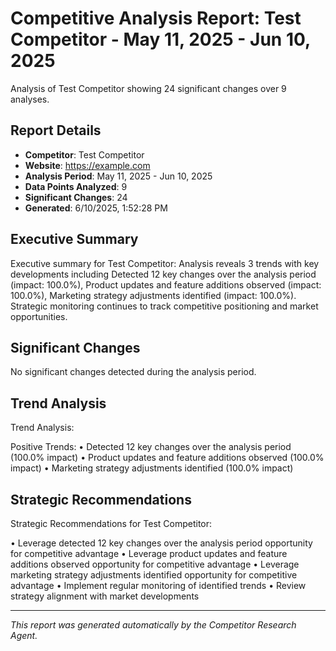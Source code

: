 # Competitive Analysis Report: Test Competitor - May 11, 2025 - Jun 10, 2025

Analysis of Test Competitor showing 24 significant changes over 9 analyses.

## Report Details

- **Competitor**: Test Competitor
- **Website**: https://example.com
- **Analysis Period**: May 11, 2025 - Jun 10, 2025
- **Data Points Analyzed**: 9
- **Significant Changes**: 24
- **Generated**: 6/10/2025, 1:52:28 PM

## Executive Summary

Executive summary for Test Competitor: Analysis reveals 3 trends with key developments including Detected 12 key changes over the analysis period (impact: 100.0%), Product updates and feature additions observed (impact: 100.0%), Marketing strategy adjustments identified (impact: 100.0%). Strategic monitoring continues to track competitive positioning and market opportunities.

## Significant Changes

No significant changes detected during the analysis period.

## Trend Analysis

Trend Analysis:

Positive Trends:
• Detected 12 key changes over the analysis period (100.0% impact)
• Product updates and feature additions observed (100.0% impact)
• Marketing strategy adjustments identified (100.0% impact)

## Strategic Recommendations

Strategic Recommendations for Test Competitor:

• Leverage detected 12 key changes over the analysis period opportunity for competitive advantage
• Leverage product updates and feature additions observed opportunity for competitive advantage
• Leverage marketing strategy adjustments identified opportunity for competitive advantage
• Implement regular monitoring of identified trends
• Review strategy alignment with market developments

---

*This report was generated automatically by the Competitor Research Agent.*
